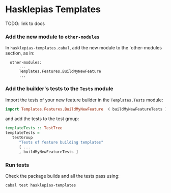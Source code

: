# Hasklepias Templates

TODO: link to docs


### Add the new module to `other-modules`

In `hasklepias-templates.cabal`, add the new module to the `other-modules section, as in:

```cabal
  other-modules:
      ...
      Templates.Features.BuildMyNewFeature
      ...
```

### Add the builder's tests to the `Tests` module

Import the tests of your new feature builder in the `Templates.Tests` module:

```haskell
import Templates.Features.BuildMyNewFeature  ( buildMyNewFeatureTests )
```

and add the tests to the test group:

```haskell
templateTests :: TestTree
templateTests = 
   testGroup 
      "Tests of feature building templates" 
      [ ...
      , buildMyNewFeatureTests ]
```

### Run tests

Check the package builds and all the tests pass using:

```sh
cabal test hasklepias-templates
```
